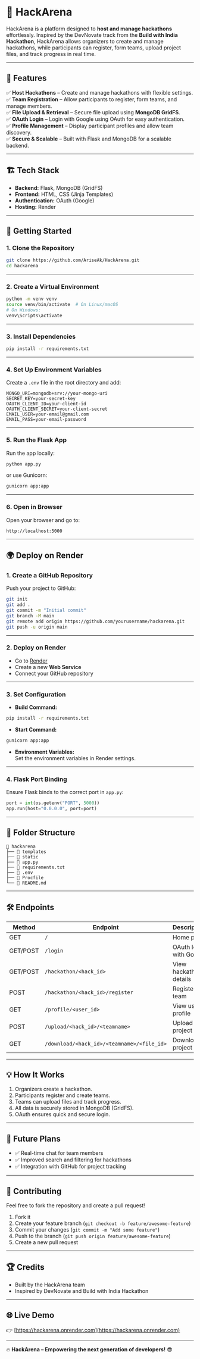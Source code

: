 
# 🚀 **HackArena**  

HackArena is a platform designed to **host and manage hackathons** effortlessly. Inspired by the DevNovate track from the **Build with India Hackathon**, HackArena allows organizers to create and manage hackathons, while participants can register, form teams, upload project files, and track progress in real time.  

---

## 🌟 **Features**  
✅ **Host Hackathons** – Create and manage hackathons with flexible settings.  
✅ **Team Registration** – Allow participants to register, form teams, and manage members.  
✅ **File Upload & Retrieval** – Secure file upload using **MongoDB GridFS**.  
✅ **OAuth Login** – Login with Google using OAuth for easy authentication.  
✅ **Profile Management** – Display participant profiles and allow team discovery.  
✅ **Secure & Scalable** – Built with Flask and MongoDB for a scalable backend.  

---

## 🏗️ **Tech Stack**  
- **Backend:** Flask, MongoDB (GridFS)  
- **Frontend:** HTML, CSS (Jinja Templates)  
- **Authentication:** OAuth (Google)  
- **Hosting:** Render  

---

## 🚀 **Getting Started**  

### **1. Clone the Repository**  
```bash
git clone https://github.com/AriseAk/HackArena.git
cd hackarena
```

---

### **2. Create a Virtual Environment**  
```bash
python -m venv venv
source venv/bin/activate  # On Linux/macOS
# On Windows:
venv\Scripts\activate
```

---

### **3. Install Dependencies**  
```bash
pip install -r requirements.txt
```

---

### **4. Set Up Environment Variables**  
Create a `.env` file in the root directory and add:

```plaintext
MONGO_URI=mongodb+srv://your-mongo-uri
SECRET_KEY=your-secret-key
OAUTH_CLIENT_ID=your-client-id
OAUTH_CLIENT_SECRET=your-client-secret
EMAIL_USER=your-email@gmail.com
EMAIL_PASS=your-email-password
```

---

### **5. Run the Flask App**  
Run the app locally:  

```bash
python app.py
```

or use Gunicorn:  

```bash
gunicorn app:app
```

---

### **6. Open in Browser**  
Open your browser and go to:  

```
http://localhost:5000
```

---

## 🌍 **Deploy on Render**  

### **1. Create a GitHub Repository**  
Push your project to GitHub:

```bash
git init
git add .
git commit -m "Initial commit"
git branch -M main
git remote add origin https://github.com/yourusername/hackarena.git
git push -u origin main
```

---

### **2. Deploy on Render**  
- Go to [Render](https://render.com)  
- Create a new **Web Service**  
- Connect your GitHub repository  

---

### **3. Set Configuration**  
- **Build Command:**  
```bash
pip install -r requirements.txt
```
- **Start Command:**  
```bash
gunicorn app:app
```
- **Environment Variables:**  
Set the environment variables in Render settings.  

---

### **4. Flask Port Binding**  
Ensure Flask binds to the correct port in `app.py`:  

```python
port = int(os.getenv("PORT", 5000))
app.run(host="0.0.0.0", port=port)
```

---

## 📂 **Folder Structure**  
```
📂 hackarena
├── 📂 templates
├── 📂 static
├── 📄 app.py
├── 📄 requirements.txt
├── 📄 .env
├── 📄 Procfile
└── 📄 README.md
```

---

## 🛠️ **Endpoints**  

| Method | Endpoint | Description |
|--------|----------|-------------|
| GET    | `/`       | Home page |
| GET/POST | `/login` | OAuth login with Google |
| GET/POST | `/hackathon/<hack_id>` | View hackathon details |
| POST   | `/hackathon/<hack_id>/register` | Register a team |
| GET    | `/profile/<user_id>` | View user profile |
| POST   | `/upload/<hack_id>/<teamname>` | Upload project file |
| GET    | `/download/<hack_id>/<teamname>/<file_id>` | Download project file |

---

## 💡 **How It Works**  
1. Organizers create a hackathon.  
2. Participants register and create teams.  
3. Teams can upload files and track progress.  
4. All data is securely stored in MongoDB (GridFS).  
5. OAuth ensures quick and secure login.  

---

## 🚀 **Future Plans**  
- ✅ Real-time chat for team members  
- ✅ Improved search and filtering for hackathons  
- ✅ Integration with GitHub for project tracking  

---

## 🤝 **Contributing**  
Feel free to fork the repository and create a pull request!  

1. Fork it  
2. Create your feature branch (`git checkout -b feature/awesome-feature`)  
3. Commit your changes (`git commit -m "Add some feature"`)  
4. Push to the branch (`git push origin feature/awesome-feature`)  
5. Create a new pull request  

---

## 🏆 **Credits**  
- Built by the HackArena team  
- Inspired by DevNovate and Build with India Hackathon
  
---

## 🌐 **Live Demo**  
👉 [https://hackarena.onrender.com](https://hackarena.onrender.com)  

---

🔥 **HackArena – Empowering the next generation of developers!** 😎  
